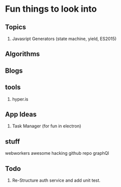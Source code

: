 # Fun things to look into #

## Topics ##
1. Javasript Generators (state machine, yield, ES2015)

## Algorithms ##

## Blogs ##

## tools ##
1. hyper.is

## App Ideas ##
1. Task Manager (for fun in electron)

## stuff ##
webworkers
awesome hacking github repo
graphQl

## Todo ##
1. Re-Structure auth service and add unit test.
